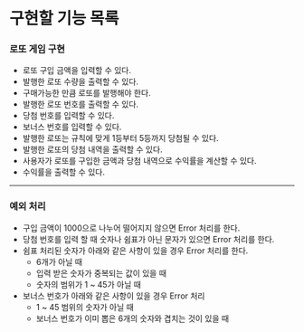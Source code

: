 # 구현할 기능 목록

### 로또 게임 구현

- 로또 구입 금액을 입력할 수 있다.
- 발행한 로또 수량을 출력할 수 있다.
- 구매가능한 만큼 로또를 발행해야 한다.
- 발행한 로또 번호를 출력할 수 있다.
- 당첨 번호를 입력할 수 있다.
- 보너스 번호를 입력할 수 있다.
- 발행한 로또는 규칙에 맞게 1등부터 5등까지 당첨될 수 있다.
- 발행한 로또의 당첨 내역을 출력할 수 있다.
- 사용자가 로또를 구입한 금액과 당첨 내역으로 수익률을 계산할 수 있다.
- 수익률을 출력할 수 있다.

---

### 예외 처리

- 구입 금액이 1000으로 나누어 떨어지지 않으면 Error 처리를 한다.
- 당첨 번호를 입력 할 때 숫자나 쉼표가 아닌 문자가 있으면 Error 처리를 한다.
- 쉼표 처리된 숫자가 아래와 같은 사항이 있을 경우 Error 처리를 한다.
  - 6개가 아닐 때
  - 입력 받은 숫자가 중복되는 값이 있을 때
  - 숫자의 범위가 1 ~ 45가 아닐 때
- 보너스 번호가 아래와 같은 사항이 있을 경우 Error 처리
  - 1 ~ 45 범위의 숫자가 아닐 때
  - 보너스 번호가 이미 뽑은 6개의 숫자와 겹치는 것이 있을 때
